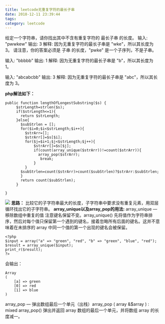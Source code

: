 ```yaml
---
title: leetcode无重复字符的最长子串
date: 2018-12-11 23:39:44
tags:
category: leetcode
---
```


给定一个字符串，请你找出其中不含有重复字符的 最长子串 的长度。
输入: "pwwkew"
输出: 3
解释: 因为无重复字符的最长子串是 "wke"，所以其长度为 3。
     请注意，你的答案必须是 子串 的长度，"pwke" 是一个子序列，不是子串。

输入: "bbbbb"
输出: 1
解释: 因为无重复字符的最长子串是 "b"，所以其长度为 1。

输入: "abcabcbb"
输出: 3 
解释: 因为无重复字符的最长子串是 "abc"，所以其长度为 3。

**php解法如下：**
 ```
 public function lengthOfLongestSubstring($s) {
      $strLength=strlen($s);
      if($strLength<=1){
        return $strLength;
      }else{
        $subStrlen = [];
        for($i=0;$i<$strLength;$i++){
          $strArr=[];
          $strArr[]=$s[$i];
          for($j=$i+1;$j<$strLength;$j++){
              $strArr[]=$s[$j];
              if(count(array_unique($strArr))!=count($strArr)){
                array_pop($strArr);
                 break;
              }
          }
        $subStrlen=count($strArr)>count($subStrlen)?$strArr:$subStrlen;
        }  
        return count($subStrlen);
      }
      
}

```
![](https://www.starmoon.cloud/img/draft.png)
**思路：**
比较它的子字符串最大的长度，子字符串中要求没有重复元素，用双层循环找出它的子字符串。
**array_unique以及array_pop的用法:**
array_unique — 移除数组中重复的值
注意键名保留不变。array_unique() 先将值作为字符串排序，然后对每个值只保留第一个遇到的键名，接着忽略所有后面的键名。这并不意味着在未排序的 array 中同一个值的第一个出现的键名会被保留。
```
<?php
$input = array("a" => "green", "red", "b" => "green", "blue", "red");
$result = array_unique($input);
print_r($result);
?>
```
会输出：
```
Array
(
    [a] => green
    [0] => red
    [1] => blue
)
```

array_pop — 弹出数组最后一个单元（出栈）array_pop ( array &$array ) : mixed
array_pop() 弹出并返回 array 数组的最后一个单元，并将数组 array 的长度减一。